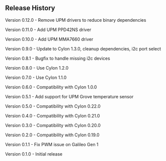 ## Release History

Version 0.12.0 - Remove UPM drivers to reduce binary dependencies

Version 0.11.0 - Add UPM PPD42NS driver

Version 0.10.0 - Add UPM MMA7660 driver

Version 0.9.0 - Update to Cylon 1.3.0, cleanup dependencies, i2c port select

Version 0.8.1 - Bugfix to handle missing i2c devices

Version 0.8.0 - Use Cylon 1.2.0

Version 0.7.0 - Use Cylon 1.1.0

Version 0.6.0 - Compatibility with Cylon 1.0.0

Version 0.5.1 - Add support for UPM Grove temperature sensor

Version 0.5.0 - Compatibility with Cylon 0.22.0

Version 0.4.0 - Compatibility with Cylon 0.21.0

Version 0.3.0 - Compatibility with Cylon 0.20.0

Version 0.2.0 - Compatibility with Cylon 0.19.0

Version 0.1.1 - Fix PWM issue on Galileo Gen 1

Version 0.1.0 - Initial release
